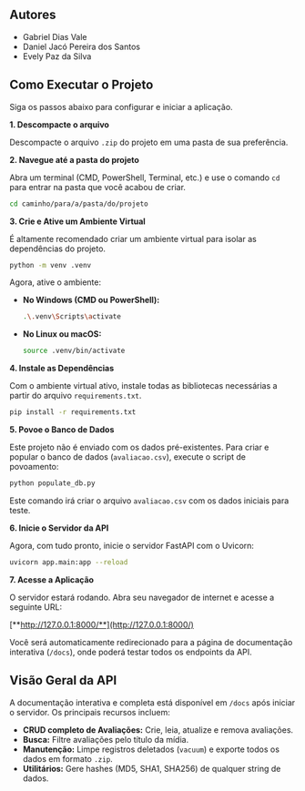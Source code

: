 ## Autores

* Gabriel Dias Vale
* Daniel Jacó Pereira dos Santos
* Evely Paz da Silva

## Como Executar o Projeto

Siga os passos abaixo para configurar e iniciar a aplicação.

**1. Descompacte o arquivo**

Descompacte o arquivo `.zip` do projeto em uma pasta de sua preferência.

**2. Navegue até a pasta do projeto**

Abra um terminal (CMD, PowerShell, Terminal, etc.) e use o comando `cd` para entrar na pasta que você acabou de criar.

```bash
cd caminho/para/a/pasta/do/projeto
```

**3. Crie e Ative um Ambiente Virtual**

É altamente recomendado criar um ambiente virtual para isolar as dependências do projeto.

```bash
python -m venv .venv
```

Agora, ative o ambiente:

* **No Windows (CMD ou PowerShell):**
    ```bash
    .\.venv\Scripts\activate
    ```

* **No Linux ou macOS:**
    ```bash
    source .venv/bin/activate
    ```

**4. Instale as Dependências**

Com o ambiente virtual ativo, instale todas as bibliotecas necessárias a partir do arquivo `requirements.txt`.

```bash
pip install -r requirements.txt
```

**5. Povoe o Banco de Dados**

Este projeto não é enviado com os dados pré-existentes. Para criar e popular o banco de dados (`avaliacao.csv`), execute o script de povoamento:

```bash
python populate_db.py
```
Este comando irá criar o arquivo `avaliacao.csv` com os dados iniciais para teste.

**6. Inicie o Servidor da API**

Agora, com tudo pronto, inicie o servidor FastAPI com o Uvicorn:

```bash
uvicorn app.main:app --reload
```

**7. Acesse a Aplicação**

O servidor estará rodando. Abra seu navegador de internet e acesse a seguinte URL:

[**http://127.0.0.1:8000/**](http://127.0.0.1:8000/)

Você será automaticamente redirecionado para a página de documentação interativa (`/docs`), onde poderá testar todos os endpoints da API.

## Visão Geral da API

A documentação interativa e completa está disponível em `/docs` após iniciar o servidor. Os principais recursos incluem:

* **CRUD completo de Avaliações:** Crie, leia, atualize e remova avaliações.
* **Busca:** Filtre avaliações pelo título da mídia.
* **Manutenção:** Limpe registros deletados (`vacuum`) e exporte todos os dados em formato `.zip`.
* **Utilitários:** Gere hashes (MD5, SHA1, SHA256) de qualquer string de dados.